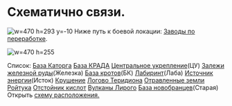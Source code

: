 # Схематично связи.
![w=470 h=293 y=-10](img/sys/world/map/common.jpg)
Ниже путь к боевой локации: [Заводы по переработке](/sys/world/map/fight/21).

![w=470 h=255](img/sys/world/map/common2.jpg)

Список:
[База Каторга](/sys/world/map/common/4)
[База КРАДА](/sys/world/map/common/6)
[Центральное укрепление](/sys/world/map/common/8)(ЦУ)
[Залежи железной руды](/sys/world/map/common/9)(Железка)
[База кротов](/sys/world/map/common/10)(БК)
[Лабиринт](/sys/world/map/common/11)(Лаба)
[Источник энергии](/sys/world/map/common/15)(Исток)
[Крушение](/sys/world/map/common/16)
[Логово Теридиона](/sys/world/map/common/17)
[Отравленные земли Ройтука](/sys/world/map/common/18)
[Отстойник кислот](/sys/world/map/common/19)
[Вулканы Лирого](/sys/world/map/common/20)
[База новобранцев](/sys/world/map/common/33)(Старая)
Открыть [схему расположения.](/sys/world/map/common)